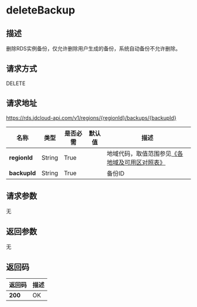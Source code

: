 # deleteBackup


## 描述
删除RDS实例备份，仅允许删除用户生成的备份，系统自动备份不允许删除。

## 请求方式
DELETE

## 请求地址
https://rds.jdcloud-api.com/v1/regions/{regionId}/backups/{backupId}

|名称|类型|是否必需|默认值|描述|
|---|---|---|---|---|
|**regionId**|String|True| |地域代码，取值范围参见[《各地域及可用区对照表》](../Enum-Definitions/Regions-AZ.md)|
|**backupId**|String|True| |备份ID|

## 请求参数
无


## 返回参数
无


## 返回码
|返回码|描述|
|---|---|
|**200**|OK|
